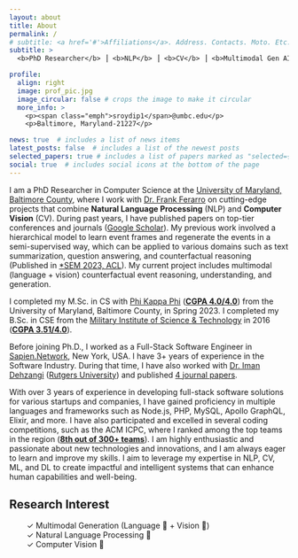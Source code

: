 ```yaml
---
layout: about
title: About
permalink: /
# subtitle: <a href='#'>Affiliations</a>. Address. Contacts. Moto. Etc.
subtitle: >
  <b>PhD Researcher</b> ⎟ <b>NLP</b> ⎟ <b>CV</b> ⎟ <b>Multimodal Gen AI</b> ⎟ <b>Data Science</b>

profile:
  align: right
  image: prof_pic.jpg
  image_circular: false # crops the image to make it circular
  more_info: >
    <p><span class="emph">sroydip1</span>@umbc.edu</p>
    <p>Baltimore, Maryland-21227</p>

news: true  # includes a list of news items
latest_posts: false  # includes a list of the newest posts
selected_papers: true # includes a list of papers marked as "selected={true}"
social: true  # includes social icons at the bottom of the page
---
```


I am a PhD Researcher in Computer Science at the [University of Maryland, Baltimore County](https://umbc.edu/), where I work with [Dr. Frank Ferarro](https://www.csee.umbc.edu/people/faculty/frank-ferraro/) on cutting-edge projects that combine **Natural Language Processing** (NLP) and **Computer Vision** (CV). During past years, I have published papers on top-tier conferences and journals ([Google Scholar](https://scholar.google.com/citations?user=j2ElsNIAAAAJ&hl=en)). My previous work involved a hierarchical model to learn event frames and regenerate the events in a semi-supervised way, which can be applied to various domains such as text summarization, question answering, and counterfactual reasoning (Published in [*SEM 2023, ACL](https://aclanthology.org/2023.starsem-1.31/)). My current project includes multimodal (language + vision) counterfactual event reasoning, understanding, and generation.

I completed my M.Sc. in CS with [Phi Kappa Phi](https://phikappaphi.meritpages.com/stories/Shubhashis-Roy-Dipta-Inducted-into-The-Honor-Society-of-Phi-Kappa-Phi/107714395) (**[CGPA 4.0/4.0](/assets/pdf/masters_transcript.pdf)**) from the University of Maryland, Baltimore County, in Spring 2023. I completed my B.Sc. in CSE from the [Military Institute of Science & Technology](https://mist.ac.bd/) in 2016 (**[CGPA 3.51/4.0](/assets/pdf/bsc_transcript.pdf)**).

Before joining Ph.D., I worked as a Full-Stack Software Engineer in [Sapien.Network](https://www.sapien.network/), New York, USA. I have 3+ years of experience in the Software Industry. During that time, I have also worked with [Dr. Iman Dehzangi](https://cs.camden.rutgers.edu/faculty-staff/iman-dehzangi-ph-d/) ([Rutgers University](https://www.rutgers.edu/)) and published [4 journal papers](/publications).

With over 3 years of experience in developing full-stack software solutions for various startups and companies, I have gained proficiency in multiple languages and frameworks such as Node.js, PHP, MySQL, Apollo GraphQL, Elixir, and more. I have also participated and excelled in several coding competitions, such as the ACM ICPC, where I ranked among the top teams in the region (**[8th out of 300+ teams](https://icpc.global/regionals/finder/dhaka-2019/standings)**). I am highly enthusiastic and passionate about new technologies and innovations, and I am always eager to learn and improve my skills. I aim to leverage my expertise in NLP, CV, ML, and DL to create impactful and intelligent systems that can enhance human capabilities and well-being.

## Research Interest
&nbsp;&nbsp;&nbsp;&nbsp;&nbsp;&nbsp;&nbsp;&nbsp;✓ Multimodal Generation (Language 📖 + Vision 👀)  
&nbsp;&nbsp;&nbsp;&nbsp;&nbsp;&nbsp;&nbsp;&nbsp;✓ Natural Language Processing 📖  
&nbsp;&nbsp;&nbsp;&nbsp;&nbsp;&nbsp;&nbsp;&nbsp;✓ Computer Vision 👀  
